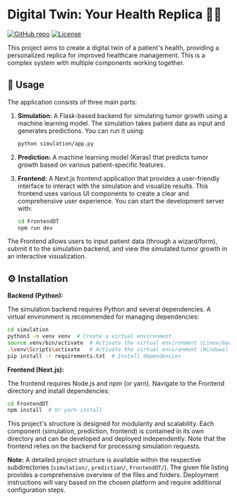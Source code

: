 # Digital Twin: Your Health Replica 👨‍⚕️

[![GitHub repo](https://badgen.net/badge/icon/github?icon=github&label=Repo)](https://github.com/avirooppal/Digital-Twin-Your-Health-Replica.git)
[![License](https://img.shields.io/github/license/avirooppal/Digital-Twin-Your-Health-Replica.git)](https://github.com/avirooppal/Digital-Twin-Your-Health-Replica.git/blob/main/LICENSE)


This project aims to create a digital twin of a patient's health, providing a personalized replica for improved healthcare management. This is a complex system with multiple components working together.


## 🚀 Usage

The application consists of three main parts:

1. **Simulation:** A Flask-based backend for simulating tumor growth using a machine learning model.  The simulation takes patient data as input and generates predictions. You can run it using:

   ```bash
   python simulation/app.py 
   ```

2. **Prediction:** A machine learning model (Keras) that predicts tumor growth based on various patient-specific features.

3. **Frontend:** A Next.js frontend application that provides a user-friendly interface to interact with the simulation and visualize results.  This frontend uses various UI components to create a clear and comprehensive user experience. You can start the development server with:

   ```bash
   cd FrontendDT
   npm run dev
   ```


The Frontend allows users to input patient data (through a wizard/form), submit it to the simulation backend, and view the simulated tumor growth in an interactive visualization.

## ⚙️ Installation

**Backend (Python):**

The simulation backend requires Python and several dependencies.  A virtual environment is recommended for managing dependencies:

```bash
cd simulation
python3 -m venv venv  # Create a virtual environment
source venv/bin/activate  # Activate the virtual environment (Linux/macOS)
.\venv\Scripts\activate   # Activate the virtual environment (Windows)
pip install -r requirements.txt  # Install dependencies
```

**Frontend (Next.js):**

The frontend requires Node.js and npm (or yarn). Navigate to the Frontend directory and install dependencies:

```bash
cd FrontendDT
npm install  # Or yarn install
```


This project's structure is designed for modularity and scalability. Each component (simulation, prediction, frontend) is contained in its own directory and can be developed and deployed independently.  Note that the frontend relies on the backend for processing simulation requests.

**Note:** A detailed project structure is available within the respective subdirectories (`simulation/`, `prediction/`, `FrontendDT/`).  The given file listing provides a comprehensive overview of the files and folders.  Deployment instructions will vary based on the chosen platform and require additional configuration steps.
